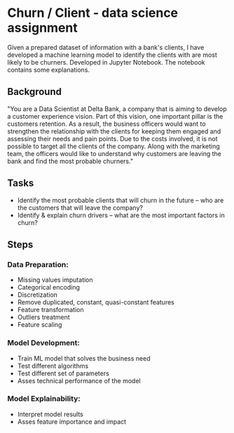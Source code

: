# Churn / Client - data science assignment
Given a prepared dataset of information with a bank's clients, I have developed a machine learning model to identify the clients with are most likely to be churners. Developed in Jupyter Notebook. The notebook contains some explanations.

## Background
"You are a Data Scientist at Delta Bank, a company that is aiming to develop a customer experience vision. 
Part of this vision, one important pillar is the customers retention. As a result, the business officers would 
want to strengthen the relationship with the clients for keeping them engaged and assessing their needs 
and pain points. Due to the costs involved, it is not possible to target all the clients of the company. Along 
with the marketing team, the officers would like to understand why customers are leaving the bank and
find the most probable churners."

## Tasks
* Identify the most probable clients that will churn in the future – who are the customers that will 
leave the company?
* Identify & explain churn drivers – what are the most important factors in churn?

## Steps

### Data Preparation: 
* Missing values imputation
* Categorical encoding
* Discretization
* Remove duplicated, constant, quasi-constant features
* Feature transformation
* Outliers treatment
* Feature scaling

### Model Development:
* Train ML model that solves the business need
* Test different algorithms
* Test different set of parameters
* Asses technical performance of the model

### Model Explainability:
* Interpret model results
* Asses feature importance and impact
